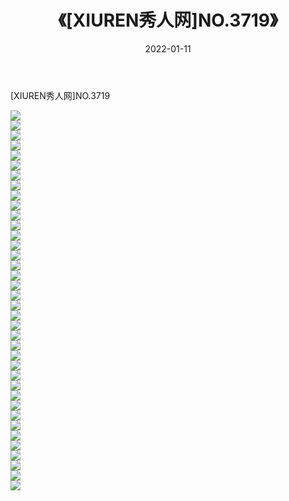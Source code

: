 ﻿---
layout: post
title:  《[XIUREN秀人网]NO.3719》
date:   2022-01-11
img: http://pic.660000.xyz/1:/秀人网/秀人网第04部分/[XIUREN秀人网]NO.3719/000.jpg
categories: [美女, 清纯, 唯美]
---

[XIUREN秀人网]NO.3719

 ![](http://pic.660000.xyz/1:/秀人网/秀人网第04部分/[XIUREN秀人网]NO.3719/001.jpg) <br>![](http://pic.660000.xyz/1:/秀人网/秀人网第04部分/[XIUREN秀人网]NO.3719/002.jpg) <br>![](http://pic.660000.xyz/1:/秀人网/秀人网第04部分/[XIUREN秀人网]NO.3719/003.jpg) <br>![](http://pic.660000.xyz/1:/秀人网/秀人网第04部分/[XIUREN秀人网]NO.3719/004.jpg) <br>![](http://pic.660000.xyz/1:/秀人网/秀人网第04部分/[XIUREN秀人网]NO.3719/005.jpg) <br>![](http://pic.660000.xyz/1:/秀人网/秀人网第04部分/[XIUREN秀人网]NO.3719/006.jpg) <br>![](http://pic.660000.xyz/1:/秀人网/秀人网第04部分/[XIUREN秀人网]NO.3719/007.jpg) <br>![](http://pic.660000.xyz/1:/秀人网/秀人网第04部分/[XIUREN秀人网]NO.3719/008.jpg) <br>![](http://pic.660000.xyz/1:/秀人网/秀人网第04部分/[XIUREN秀人网]NO.3719/009.jpg) <br>![](http://pic.660000.xyz/1:/秀人网/秀人网第04部分/[XIUREN秀人网]NO.3719/010.jpg) <br>![](http://pic.660000.xyz/1:/秀人网/秀人网第04部分/[XIUREN秀人网]NO.3719/011.jpg) <br>![](http://pic.660000.xyz/1:/秀人网/秀人网第04部分/[XIUREN秀人网]NO.3719/012.jpg) <br>![](http://pic.660000.xyz/1:/秀人网/秀人网第04部分/[XIUREN秀人网]NO.3719/013.jpg) <br>![](http://pic.660000.xyz/1:/秀人网/秀人网第04部分/[XIUREN秀人网]NO.3719/014.jpg) <br>![](http://pic.660000.xyz/1:/秀人网/秀人网第04部分/[XIUREN秀人网]NO.3719/015.jpg) <br>![](http://pic.660000.xyz/1:/秀人网/秀人网第04部分/[XIUREN秀人网]NO.3719/016.jpg) <br>![](http://pic.660000.xyz/1:/秀人网/秀人网第04部分/[XIUREN秀人网]NO.3719/017.jpg) <br>![](http://pic.660000.xyz/1:/秀人网/秀人网第04部分/[XIUREN秀人网]NO.3719/018.jpg) <br>![](http://pic.660000.xyz/1:/秀人网/秀人网第04部分/[XIUREN秀人网]NO.3719/019.jpg) <br>![](http://pic.660000.xyz/1:/秀人网/秀人网第04部分/[XIUREN秀人网]NO.3719/020.jpg) <br>![](http://pic.660000.xyz/1:/秀人网/秀人网第04部分/[XIUREN秀人网]NO.3719/021.jpg) <br>![](http://pic.660000.xyz/1:/秀人网/秀人网第04部分/[XIUREN秀人网]NO.3719/022.jpg) <br>![](http://pic.660000.xyz/1:/秀人网/秀人网第04部分/[XIUREN秀人网]NO.3719/023.jpg) <br>![](http://pic.660000.xyz/1:/秀人网/秀人网第04部分/[XIUREN秀人网]NO.3719/024.jpg) <br>![](http://pic.660000.xyz/1:/秀人网/秀人网第04部分/[XIUREN秀人网]NO.3719/025.jpg) <br>![](http://pic.660000.xyz/1:/秀人网/秀人网第04部分/[XIUREN秀人网]NO.3719/026.jpg) <br>![](http://pic.660000.xyz/1:/秀人网/秀人网第04部分/[XIUREN秀人网]NO.3719/027.jpg) <br>![](http://pic.660000.xyz/1:/秀人网/秀人网第04部分/[XIUREN秀人网]NO.3719/028.jpg) <br>![](http://pic.660000.xyz/1:/秀人网/秀人网第04部分/[XIUREN秀人网]NO.3719/029.jpg) <br>![](http://pic.660000.xyz/1:/秀人网/秀人网第04部分/[XIUREN秀人网]NO.3719/030.jpg) <br>![](http://pic.660000.xyz/1:/秀人网/秀人网第04部分/[XIUREN秀人网]NO.3719/031.jpg) <br>![](http://pic.660000.xyz/1:/秀人网/秀人网第04部分/[XIUREN秀人网]NO.3719/032.jpg) <br>![](http://pic.660000.xyz/1:/秀人网/秀人网第04部分/[XIUREN秀人网]NO.3719/033.jpg) <br>![](http://pic.660000.xyz/1:/秀人网/秀人网第04部分/[XIUREN秀人网]NO.3719/034.jpg) <br>![](http://pic.660000.xyz/1:/秀人网/秀人网第04部分/[XIUREN秀人网]NO.3719/035.jpg) <br>![](http://pic.660000.xyz/1:/秀人网/秀人网第04部分/[XIUREN秀人网]NO.3719/036.jpg) <br>![](http://pic.660000.xyz/1:/秀人网/秀人网第04部分/[XIUREN秀人网]NO.3719/037.jpg) <br>![](http://pic.660000.xyz/1:/秀人网/秀人网第04部分/[XIUREN秀人网]NO.3719/038.jpg) <br>